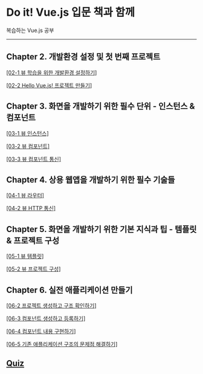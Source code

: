 # Do it! Vue.js 입문 책과 함께

복습하는 Vue.js 공부

---

## Chapter 2. 개발환경 설정 및 첫 번째 프로젝트

[[02-1 뷰 학습을 위한 개발환경 설정하기]](https://github.com/CaesiumY/Vuejs_with_doit/tree/master/02-1)

[[02-2 Hello Vue.js! 프로젝트 만들기]](https://github.com/CaesiumY/Vuejs_with_doit/tree/master/02-2)

## Chapter 3. 화면을 개발하기 위한 필수 단위 - 인스턴스 & 컴포넌트

[[03-1 뷰 인스턴스]](https://github.com/CaesiumY/Vuejs_with_doit/tree/master/03-1)

[[03-2 뷰 컴포넌트]](https://github.com/CaesiumY/Vuejs_with_doit/tree/master/03-2)

[[03-3 뷰 컴포넌트 통신]](https://github.com/CaesiumY/Vuejs_with_doit/tree/master/03-3)

## Chapter 4. 상용 웹앱을 개발하기 위한 필수 기술들

[[04-1 뷰 라우터]](https://github.com/CaesiumY/Vuejs_with_doit/tree/master/04-1)

[[04-2 뷰 HTTP 통신]](https://github.com/CaesiumY/Vuejs_with_doit/tree/master/04-2)

## Chapter 5. 화면을 개발하기 위한 기본 지식과 팁 - 템플릿 & 프로젝트 구성

[[05-1 뷰 템플릿]](https://github.com/CaesiumY/Vuejs_with_doit/tree/master/05-1)

[[05-2 뷰 프로젝트 구성]](https://github.com/CaesiumY/Vuejs_with_doit/tree/master/05-2)


## Chapter 6. 실전 애플리케이션 만들기

[[06-2 프로젝트 생성하고 구조 확인하기]](https://github.com/CaesiumY/Vuejs_with_doit/tree/master/06-2)

[[06-3 컴포넌트 생성하고 등록하기]](https://github.com/CaesiumY/Vuejs_with_doit/tree/master/06-2)

[[06-4 컴포넌트 내용 구현하기]](https://github.com/CaesiumY/Vuejs_with_doit/tree/master/06-2)

[[06-5 기존 애플리케이션 구조의 문제점 해결하기]](https://github.com/CaesiumY/Vuejs_with_doit/tree/master/06-2)

## [Quiz](https://github.com/CaesiumY/Vuejs_with_doit/tree/master/quiz)

